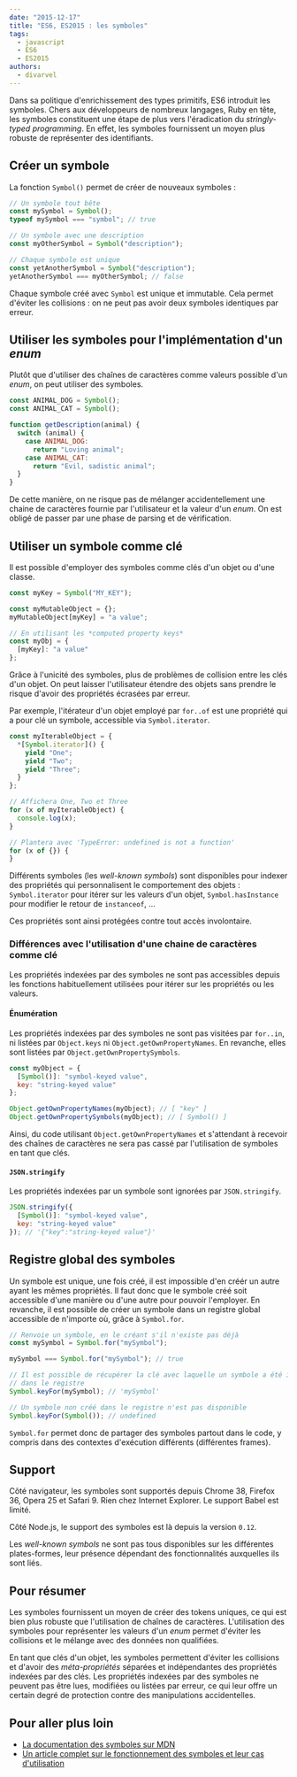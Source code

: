 ```yaml
---
date: "2015-12-17"
title: "ES6, ES2015 : les symboles"
tags:
  - javascript
  - ES6
  - ES2015
authors:
  - divarvel
---
```


Dans sa politique d'enrichissement des types primitifs, ES6 introduit les
symboles. Chers aux développeurs de nombreux langages, Ruby en tête, les
symboles constituent une étape de plus vers l'éradication du *stringly-typed
programming*. En effet, les symboles fournissent un moyen plus robuste de
représenter des identifiants.

## Créer un symbole

La fonction `Symbol()` permet de créer de nouveaux symboles :

```javascript
// Un symbole tout bête
const mySymbol = Symbol();
typeof mySymbol === "symbol"; // true

// Un symbole avec une description
const myOtherSymbol = Symbol("description");

// Chaque symbole est unique
const yetAnotherSymbol = Symbol("description");
yetAnotherSymbol === myOtherSymbol; // false
```

Chaque symbole créé avec `Symbol` est unique et immutable. Cela permet d'éviter
les collisions : on ne peut pas avoir deux symboles identiques par erreur.

## Utiliser les symboles pour l'implémentation d'un _enum_

Plutôt que d'utiliser des chaînes de caractères comme valeurs possible d'un
*enum*, on peut utiliser des symboles.

```javascript
const ANIMAL_DOG = Symbol();
const ANIMAL_CAT = Symbol();

function getDescription(animal) {
  switch (animal) {
    case ANIMAL_DOG:
      return "Loving animal";
    case ANIMAL_CAT:
      return "Evil, sadistic animal";
  }
}
```

De cette manière, on ne risque pas de mélanger accidentellement une chaine de
caractères fournie par l'utilisateur et la valeur d'un *enum*. On est obligé de
passer par une phase de parsing et de vérification.

## Utiliser un symbole comme clé

Il est possible d'employer des symboles comme clés d'un objet ou d'une classe.

```javascript
const myKey = Symbol("MY_KEY");

const myMutableObject = {};
myMutableObject[myKey] = "a value";

// En utilisant les *computed property keys*
const myObj = {
  [myKey]: "a value"
};
```

Grâce à l'unicité des symboles, plus de problèmes de collision entre les clés
d'un objet. On peut laisser l'utilisateur étendre des objets sans prendre le
risque d'avoir des propriétés écrasées par erreur.

Par exemple, l'itérateur d'un objet employé par `for..of` est une propriété qui
a pour clé un symbole, accessible via `Symbol.iterator`.

```javascript
const myIterableObject = {
  *[Symbol.iterator]() {
    yield "One";
    yield "Two";
    yield "Three";
  }
};

// Affichera One, Two et Three
for (x of myIterableObject) {
  console.log(x);
}

// Plantera avec 'TypeError: undefined is not a function'
for (x of {}) {
}
```

Différents symboles (les *well-known symbols*) sont disponibles pour indexer des
propriétés qui personnalisent le comportement des objets : `Symbol.iterator`
pour itérer sur les valeurs d'un objet, `Symbol.hasInstance` pour modifier le
retour de `instanceof`, …

Ces propriétés sont ainsi protégées contre tout accès involontaire.

### Différences avec l'utilisation d'une chaine de caractères comme clé

Les propriétés indexées par des symboles ne sont pas accessibles depuis les
fonctions habituellement utilisées pour itérer sur les propriétés ou les
valeurs.

#### Énumération

Les propriétés indexées par des symboles ne sont pas visitées par `for..in`, ni
listées par `Object.keys` ni `Object.getOwnPropertyNames`. En revanche, elles
sont listées par `Object.getOwnPropertySymbols`.

```javascript
const myObject = {
  [Symbol()]: "symbol-keyed value",
  key: "string-keyed value"
};

Object.getOwnPropertyNames(myObject); // [ "key" ]
Object.getOwnPropertySymbols(myObject); // [ Symbol() ]
```

Ainsi, du code utilisant `Object.getOwnPropertyNames` et s'attendant à recevoir
des chaînes de caractères ne sera pas cassé par l'utilisation de symboles en
tant que clés.

#### `JSON.stringify`

Les propriétés indexées par un symbole sont ignorées par `JSON.stringify`.

```javascript
JSON.stringify({
  [Symbol()]: "symbol-keyed value",
  key: "string-keyed value"
}); // '{"key":"string-keyed value"}'
```

## Registre global des symboles

Un symbole est unique, une fois créé, il est impossible d'en créér un autre
ayant les mêmes propriétés. Il faut donc que le symbole créé soit accessible
d'une manière ou d'une autre pour pouvoir l'employer. En revanche, il est
possible de créer un symbole dans un registre global accessible de n'importe où,
grâce à `Symbol.for`.

```javascript
// Renvoie un symbole, en le créant s'il n'existe pas déjà
const mySymbol = Symbol.for("mySymbol");

mySymbol === Symbol.for("mySymbol"); // true

// Il est possible de récupérer la clé avec laquelle un symbole a été inséré
// dans le registre
Symbol.keyFor(mySymbol); // 'mySymbol'

// Un symbole non créé dans le registre n'est pas disponible
Symbol.keyFor(Symbol()); // undefined
```

`Symbol.for` permet donc de partager des symboles partout dans le code, y
compris dans des contextes d'exécution différents (différentes frames).

## Support

Côté navigateur, les symboles sont supportés depuis Chrome 38, Firefox 36, Opera
25 et Safari 9. Rien chez Internet Explorer. Le support Babel est limité.

Côté Node.js, le support des symboles est là depuis la version `0.12`.

Les _well-known symbols_ ne sont pas tous disponibles sur les différentes
plates-formes, leur présence dépendant des fonctionnalités auxquelles ils sont
liés.

## Pour résumer

Les symboles fournissent un moyen de créer des tokens uniques, ce qui est bien
plus robuste que l'utilisation de chaînes de caractères. L'utilisation des
symboles pour représenter les valeurs d'un _enum_ permet d'éviter les collisions
et le mélange avec des données non qualifiées.

En tant que clés d'un objet, les symboles permettent d'éviter les collisions et
d'avoir des _méta-propriétés_ séparées et indépendantes des propriétés indexées
par des clés. Les propriétés indexées par des symboles ne peuvent pas être lues,
modifiées ou listées par erreur, ce qui leur offre un certain degré de
protection contre des manipulations accidentelles.

## Pour aller plus loin

* [La documentation des symboles sur
  MDN](https://developer.mozilla.org/en/docs/Web/JavaScript/Reference/Global_Objects/Symbol)
* [Un article complet sur le fonctionnement des symboles et leur cas
  d'utilisation](http://www.2ality.com/2014/12/es6-symbols.html)

